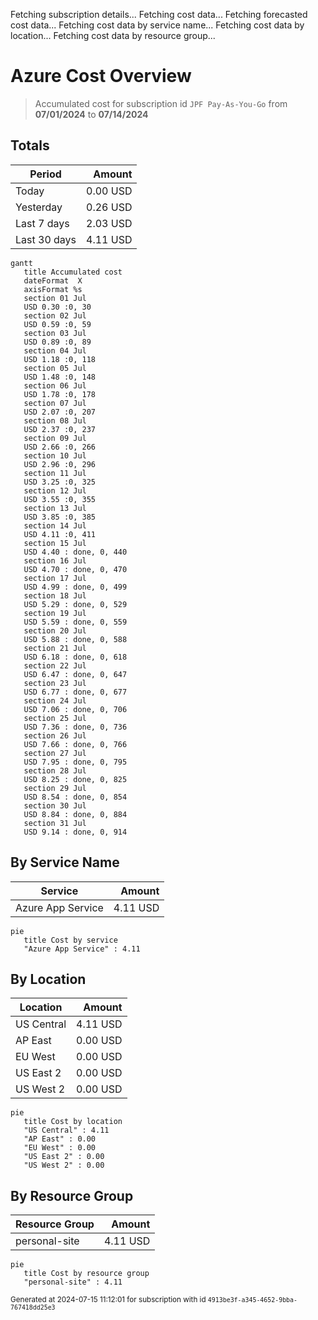 Fetching subscription details...
Fetching cost data...
Fetching forecasted cost data...
Fetching cost data by service name...
Fetching cost data by location...
Fetching cost data by resource group...
# Azure Cost Overview

> Accumulated cost for subscription id `JPF Pay-As-You-Go` from **07/01/2024** to **07/14/2024**

## Totals

|Period|Amount|
|---|---:|
|Today|0.00 USD|
|Yesterday|0.26 USD|
|Last 7 days|2.03 USD|
|Last 30 days|4.11 USD|

```mermaid
gantt
   title Accumulated cost
   dateFormat  X
   axisFormat %s
   section 01 Jul
   USD 0.30 :0, 30
   section 02 Jul
   USD 0.59 :0, 59
   section 03 Jul
   USD 0.89 :0, 89
   section 04 Jul
   USD 1.18 :0, 118
   section 05 Jul
   USD 1.48 :0, 148
   section 06 Jul
   USD 1.78 :0, 178
   section 07 Jul
   USD 2.07 :0, 207
   section 08 Jul
   USD 2.37 :0, 237
   section 09 Jul
   USD 2.66 :0, 266
   section 10 Jul
   USD 2.96 :0, 296
   section 11 Jul
   USD 3.25 :0, 325
   section 12 Jul
   USD 3.55 :0, 355
   section 13 Jul
   USD 3.85 :0, 385
   section 14 Jul
   USD 4.11 :0, 411
   section 15 Jul
   USD 4.40 : done, 0, 440
   section 16 Jul
   USD 4.70 : done, 0, 470
   section 17 Jul
   USD 4.99 : done, 0, 499
   section 18 Jul
   USD 5.29 : done, 0, 529
   section 19 Jul
   USD 5.59 : done, 0, 559
   section 20 Jul
   USD 5.88 : done, 0, 588
   section 21 Jul
   USD 6.18 : done, 0, 618
   section 22 Jul
   USD 6.47 : done, 0, 647
   section 23 Jul
   USD 6.77 : done, 0, 677
   section 24 Jul
   USD 7.06 : done, 0, 706
   section 25 Jul
   USD 7.36 : done, 0, 736
   section 26 Jul
   USD 7.66 : done, 0, 766
   section 27 Jul
   USD 7.95 : done, 0, 795
   section 28 Jul
   USD 8.25 : done, 0, 825
   section 29 Jul
   USD 8.54 : done, 0, 854
   section 30 Jul
   USD 8.84 : done, 0, 884
   section 31 Jul
   USD 9.14 : done, 0, 914
```

## By Service Name

|Service|Amount|
|---|---:|
|Azure App Service|4.11 USD|

```mermaid
pie
   title Cost by service
   "Azure App Service" : 4.11
```

## By Location

|Location|Amount|
|---|---:|
|US Central|4.11 USD|
|AP East|0.00 USD|
|EU West|0.00 USD|
|US East 2|0.00 USD|
|US West 2|0.00 USD|

```mermaid
pie
   title Cost by location
   "US Central" : 4.11
   "AP East" : 0.00
   "EU West" : 0.00
   "US East 2" : 0.00
   "US West 2" : 0.00
```

## By Resource Group

|Resource Group|Amount|
|---|---:|
|personal-site|4.11 USD|

```mermaid
pie
   title Cost by resource group
   "personal-site" : 4.11
```

<sup>Generated at 2024-07-15 11:12:01 for subscription with id `4913be3f-a345-4652-9bba-767418dd25e3`</sup>
